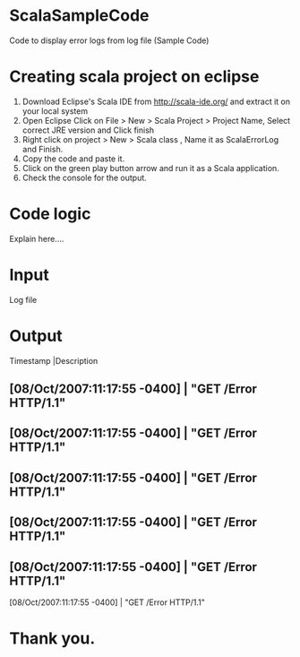 # ScalaSampleCode
Code to display error logs from log file (Sample Code)

# Creating scala project on eclipse

1. Download Eclipse's Scala IDE from http://scala-ide.org/ and extract it on your local system
2. Open Eclipse Click on File > New > Scala Project > Project Name, Select correct JRE version and Click finish
3. Right click on project > New > Scala class , Name it as ScalaErrorLog and Finish.
4. Copy the code and paste it.
5. Click on the green play button arrow and run it as a Scala application.
6. Check the console for the output.

# Code logic

Explain here....

# Input

Log file

# Output

Timestamp                    |Description

[08/Oct/2007:11:17:55 -0400] |  "GET /Error HTTP/1.1"
-------------------------------------------------------
[08/Oct/2007:11:17:55 -0400] |  "GET /Error HTTP/1.1"
-------------------------------------------------------
[08/Oct/2007:11:17:55 -0400] |  "GET /Error HTTP/1.1"
-------------------------------------------------------
[08/Oct/2007:11:17:55 -0400] |  "GET /Error HTTP/1.1"
-------------------------------------------------------
[08/Oct/2007:11:17:55 -0400] |  "GET /Error HTTP/1.1"
-------------------------------------------------------
[08/Oct/2007:11:17:55 -0400] |  "GET /Error HTTP/1.1"

# Thank you.
